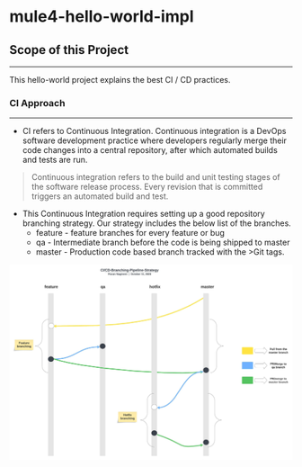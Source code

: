 # mule4-hello-world-impl

## Scope of this Project 
---
This hello-world project explains the best CI / CD practices. 

### CI Approach
---
- CI refers to Continuous Integration. Continuous integration is a DevOps software development practice where developers regularly merge their code changes 
into a central repository, after which automated builds and tests are run.

>Continuous integration refers to the build and unit testing stages of the software release process. 
 Every revision that is committed triggers an automated build and test.
 
- This Continuous Integration requires setting up a good repository branching strategy. Our strategy includes the below list of the branches. 
	* feature - feature branches for every feature or bug 
	* qa - Intermediate branch before the code is being shipped to master
	* master - Production code based branch tracked with the >Git tags.
	
<picture>
  <img alt="Shows an illustrated Branching strategy with a nice diagram." src="/exchange-docs/ci-cd-branching-strategy.jpeg">
</picture>
 

